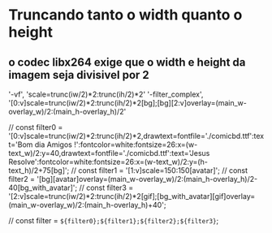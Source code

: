 # Truncando tanto o width quanto o height
## o codec libx264 exige que o width e height da imagem seja divisivel por 2
'-vf', 'scale=trunc(iw/2)*2:trunc(ih/2)*2'
'-filter_complex', '[0:v]scale=trunc(iw/2)*2:trunc(ih/2)*2[bg];[bg][2:v]overlay=(main_w-overlay_w)/2:(main_h-overlay_h)/2'

// const filter0 = '[0:v]scale=trunc(iw/2)*2:trunc(ih/2)*2,drawtext=fontfile=\'./comicbd.ttf\':text=\'Bom dia Amigos !\':fontcolor=white:fontsize=26:x=(w-text_w)/2:y=40,drawtext=fontfile=\'./comicbd.ttf\':text=\'Jesus Resolve\':fontcolor=white:fontsize=26:x=(w-text_w)/2:y=(h-text_h)/2+75[bg]';
// const filter1 = '[1:v]scale=150:150[avatar]';
// const filter2 = '[bg][avatar]overlay=(main_w-overlay_w)/2:(main_h-overlay_h)/2-40[bg_with_avatar]';
// const filter3 = '[2:v]scale=trunc(iw/2)*2:trunc(ih/2)*2[gif];[bg_with_avatar][gif]overlay=(main_w-overlay_w)/2:(main_h-overlay_h)+40';

// const filter = `${filter0};${filter1};${filter2};${filter3}`;

